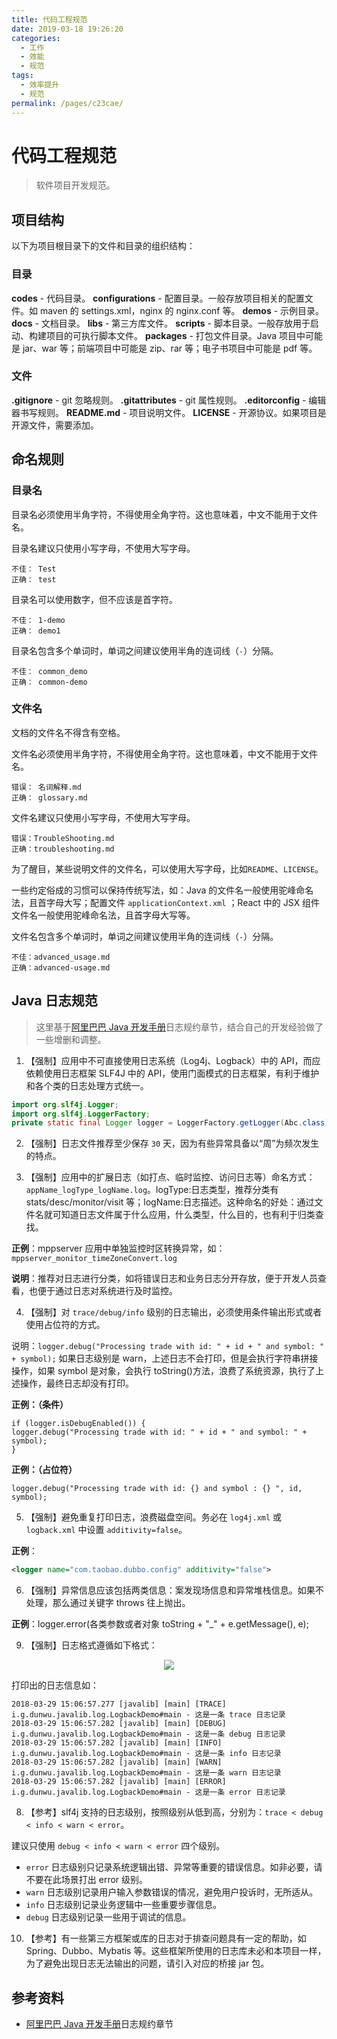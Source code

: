 ```yaml
---
title: 代码工程规范
date: 2019-03-18 19:26:20
categories:
  - 工作
  - 效能
  - 规范
tags:
  - 效率提升
  - 规范
permalink: /pages/c23cae/
---
```


# 代码工程规范

> 软件项目开发规范。

## 项目结构

以下为项目根目录下的文件和目录的组织结构：

### 目录

**codes** - 代码目录。
**configurations** - 配置目录。一般存放项目相关的配置文件。如 maven 的 settings.xml，nginx 的 nginx.conf 等。
**demos** - 示例目录。
**docs** - 文档目录。
**libs** - 第三方库文件。
**scripts** - 脚本目录。一般存放用于启动、构建项目的可执行脚本文件。
**packages** - 打包文件目录。Java 项目中可能是 jar、war 等；前端项目中可能是 zip、rar 等；电子书项目中可能是 pdf 等。

### 文件

**.gitignore** - git 忽略规则。
**.gitattributes** - git 属性规则。
**.editorconfig** - 编辑器书写规则。
**README.md** - 项目说明文件。
**LICENSE** - 开源协议。如果项目是开源文件，需要添加。

## 命名规则

### 目录名

目录名必须使用半角字符，不得使用全角字符。这也意味着，中文不能用于文件名。

目录名建议只使用小写字母，不使用大写字母。

```
不佳： Test
正确： test
```

目录名可以使用数字，但不应该是首字符。

```
不佳： 1-demo
正确： demo1
```

目录名包含多个单词时，单词之间建议使用半角的连词线（`-`）分隔。

```
不佳： common_demo
正确： common-demo
```

### 文件名

文档的文件名不得含有空格。

文件名必须使用半角字符，不得使用全角字符。这也意味着，中文不能用于文件名。

```
错误： 名词解释.md
正确： glossary.md
```

文件名建议只使用小写字母，不使用大写字母。

```
错误：TroubleShooting.md
正确：troubleshooting.md
```

为了醒目，某些说明文件的文件名，可以使用大写字母，比如`README`、`LICENSE`。

一些约定俗成的习惯可以保持传统写法，如：Java 的文件名一般使用驼峰命名法，且首字母大写；配置文件 `applicationContext.xml` ；React 中的 JSX 组件文件名一般使用驼峰命名法，且首字母大写等。

文件名包含多个单词时，单词之间建议使用半角的连词线（`-`）分隔。

```
不佳：advanced_usage.md
正确：advanced-usage.md
```

## Java 日志规范

> 这里基于[阿里巴巴 Java 开发手册](https://yq.aliyun.com/attachment/download/?id=4942)日志规约章节，结合自己的开发经验做了一些增删和调整。

1. 【强制】应用中不可直接使用日志系统（Log4j、Logback）中的 API，而应依赖使用日志框架 SLF4J 中的 API，使用门面模式的日志框架，有利于维护和各个类的日志处理方式统一。

```java
import org.slf4j.Logger;
import org.slf4j.LoggerFactory;
private static final Logger logger = LoggerFactory.getLogger(Abc.class);
```

2. 【强制】日志文件推荐至少保存 `30` 天，因为有些异常具备以“周”为频次发生的特点。

3. 【强制】应用中的扩展日志（如打点、临时监控、访问日志等）命名方式：`appName_logType_logName.log`。logType:日志类型，推荐分类有 stats/desc/monitor/visit 等；logName:日志描述。这种命名的好处：通过文件名就可知道日志文件属于什么应用，什么类型，什么目的，也有利于归类查找。

**正例**：mppserver 应用中单独监控时区转换异常，如：`mppserver_monitor_timeZoneConvert.log`

**说明**：推荐对日志进行分类，如将错误日志和业务日志分开存放，便于开发人员查看，也便于通过日志对系统进行及时监控。

4. 【强制】对 `trace/debug/info` 级别的日志输出，必须使用条件输出形式或者使用占位符的方式。

说明：`logger.debug("Processing trade with id: " + id + " and symbol: " + symbol);` 如果日志级别是 warn，上述日志不会打印，但是会执行字符串拼接操作，如果 symbol 是对象，会执行 toString()方法，浪费了系统资源，执行了上述操作，最终日志却没有打印。

**正例：（条件）**

```
if (logger.isDebugEnabled()) {
logger.debug("Processing trade with id: " + id + " and symbol: " + symbol);
}
```

**正例：（占位符）**

```
logger.debug("Processing trade with id: {} and symbol : {} ", id, symbol);
```

5. 【强制】避免重复打印日志，浪费磁盘空间。务必在 `log4j.xml` 或 `logback.xml` 中设置 `additivity=false`。

**正例**：

```xml
<logger name="com.taobao.dubbo.config" additivity="false">
```

6. 【强制】异常信息应该包括两类信息：案发现场信息和异常堆栈信息。如果不处理，那么通过关键字 throws 往上抛出。

**正例**：logger.error(各类参数或者对象 toString + "\_" + e.getMessage(), e);

9. 【强制】日志格式遵循如下格式：

<div align="center"><img src="https://raw.githubusercontent.com/dunwu/images/dev/cs/java/javalib/log/logback/log-pattern.png"/></div>

打印出的日志信息如：

```
2018-03-29 15:06:57.277 [javalib] [main] [TRACE] i.g.dunwu.javalib.log.LogbackDemo#main - 这是一条 trace 日志记录
2018-03-29 15:06:57.282 [javalib] [main] [DEBUG] i.g.dunwu.javalib.log.LogbackDemo#main - 这是一条 debug 日志记录
2018-03-29 15:06:57.282 [javalib] [main] [INFO] i.g.dunwu.javalib.log.LogbackDemo#main - 这是一条 info 日志记录
2018-03-29 15:06:57.282 [javalib] [main] [WARN] i.g.dunwu.javalib.log.LogbackDemo#main - 这是一条 warn 日志记录
2018-03-29 15:06:57.282 [javalib] [main] [ERROR] i.g.dunwu.javalib.log.LogbackDemo#main - 这是一条 error 日志记录
```

8. 【参考】slf4j 支持的日志级别，按照级别从低到高，分别为：`trace < debug < info < warn < error`。

建议只使用 `debug < info < warn < error` 四个级别。

- `error` 日志级别只记录系统逻辑出错、异常等重要的错误信息。如非必要，请不要在此场景打出 error 级别。
- `warn` 日志级别记录用户输入参数错误的情况，避免用户投诉时，无所适从。
- `info` 日志级别记录业务逻辑中一些重要步骤信息。
- `debug` 日志级别记录一些用于调试的信息。

10. 【参考】有一些第三方框架或库的日志对于排查问题具有一定的帮助，如 Spring、Dubbo、Mybatis 等。这些框架所使用的日志库未必和本项目一样，为了避免出现日志无法输出的问题，请引入对应的桥接 jar 包。

## 参考资料

- [阿里巴巴 Java 开发手册](https://yq.aliyun.com/attachment/download/?id=4942)日志规约章节